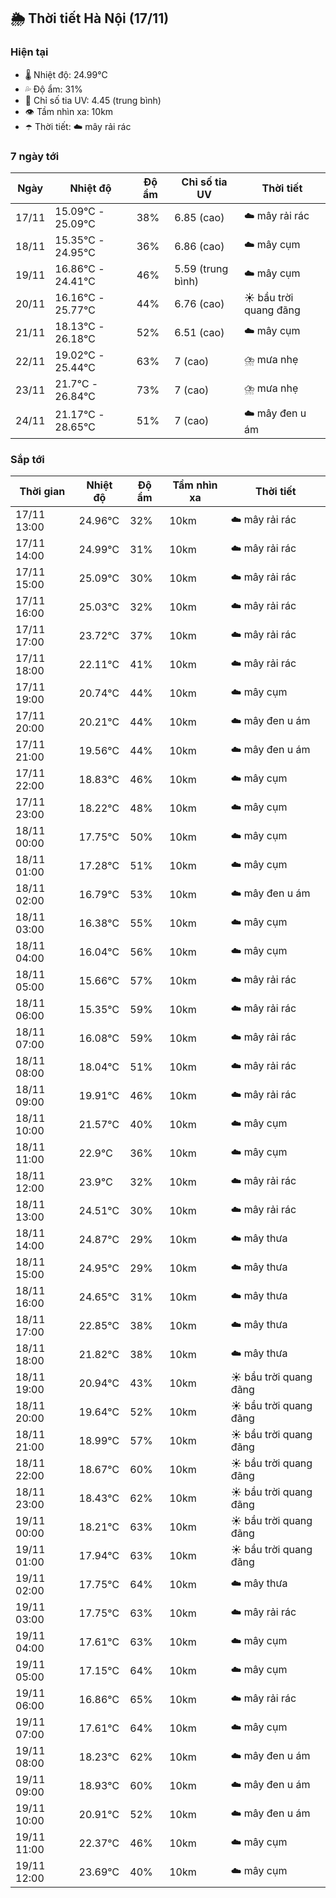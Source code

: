 ## 🌦️ Thời tiết Hà Nội (17/11)

### Hiện tại

- 🌡️ Nhiệt độ: 24.99℃
- 💦 Độ ẩm: 31%
- 🌟 Chỉ số tia UV: 4.45 (trung bình)
- 👁️ Tầm nhìn xa: 10km
- ☂️ Thời tiết: ☁️ mây rải rác

### 7 ngày tới

| Ngày | Nhiệt độ | Độ ẩm | Chỉ số tia UV | Thời tiết |
| --- | --- | --- | --- | --- |
| 17/11 | 15.09℃ - 25.09℃ | 38% | 6.85 (cao) | ☁️ mây rải rác |
| 18/11 | 15.35℃ - 24.95℃ | 36% | 6.86 (cao) | ☁️ mây cụm |
| 19/11 | 16.86℃ - 24.41℃ | 46% | 5.59 (trung bình) | ☁️ mây cụm |
| 20/11 | 16.16℃ - 25.77℃ | 44% | 6.76 (cao) | ☀️ bầu trời quang đãng |
| 21/11 | 18.13℃ - 26.18℃ | 52% | 6.51 (cao) | ☁️ mây cụm |
| 22/11 | 19.02℃ - 25.44℃ | 63% | 7 (cao) | ⛈️ mưa nhẹ |
| 23/11 | 21.7℃ - 26.84℃ | 73% | 7 (cao) | ⛈️ mưa nhẹ |
| 24/11 | 21.17℃ - 28.65℃ | 51% | 7 (cao) | ☁️ mây đen u ám |

### Sắp tới

| Thời gian | Nhiệt độ | Độ ẩm | Tầm nhìn xa | Thời tiết |
| --- | --- | --- | --- | --- |
| 17/11 13:00 | 24.96℃ | 32% | 10km | ☁️ mây rải rác |
| 17/11 14:00 | 24.99℃ | 31% | 10km | ☁️ mây rải rác |
| 17/11 15:00 | 25.09℃ | 30% | 10km | ☁️ mây rải rác |
| 17/11 16:00 | 25.03℃ | 32% | 10km | ☁️ mây rải rác |
| 17/11 17:00 | 23.72℃ | 37% | 10km | ☁️ mây rải rác |
| 17/11 18:00 | 22.11℃ | 41% | 10km | ☁️ mây rải rác |
| 17/11 19:00 | 20.74℃ | 44% | 10km | ☁️ mây cụm |
| 17/11 20:00 | 20.21℃ | 44% | 10km | ☁️ mây đen u ám |
| 17/11 21:00 | 19.56℃ | 44% | 10km | ☁️ mây đen u ám |
| 17/11 22:00 | 18.83℃ | 46% | 10km | ☁️ mây cụm |
| 17/11 23:00 | 18.22℃ | 48% | 10km | ☁️ mây cụm |
| 18/11 00:00 | 17.75℃ | 50% | 10km | ☁️ mây cụm |
| 18/11 01:00 | 17.28℃ | 51% | 10km | ☁️ mây cụm |
| 18/11 02:00 | 16.79℃ | 53% | 10km | ☁️ mây đen u ám |
| 18/11 03:00 | 16.38℃ | 55% | 10km | ☁️ mây cụm |
| 18/11 04:00 | 16.04℃ | 56% | 10km | ☁️ mây cụm |
| 18/11 05:00 | 15.66℃ | 57% | 10km | ☁️ mây rải rác |
| 18/11 06:00 | 15.35℃ | 59% | 10km | ☁️ mây rải rác |
| 18/11 07:00 | 16.08℃ | 59% | 10km | ☁️ mây rải rác |
| 18/11 08:00 | 18.04℃ | 51% | 10km | ☁️ mây rải rác |
| 18/11 09:00 | 19.91℃ | 46% | 10km | ☁️ mây rải rác |
| 18/11 10:00 | 21.57℃ | 40% | 10km | ☁️ mây cụm |
| 18/11 11:00 | 22.9℃ | 36% | 10km | ☁️ mây cụm |
| 18/11 12:00 | 23.9℃ | 32% | 10km | ☁️ mây rải rác |
| 18/11 13:00 | 24.51℃ | 30% | 10km | ☁️ mây rải rác |
| 18/11 14:00 | 24.87℃ | 29% | 10km | ☁️ mây thưa |
| 18/11 15:00 | 24.95℃ | 29% | 10km | ☁️ mây thưa |
| 18/11 16:00 | 24.65℃ | 31% | 10km | ☁️ mây thưa |
| 18/11 17:00 | 22.85℃ | 38% | 10km | ☁️ mây thưa |
| 18/11 18:00 | 21.82℃ | 38% | 10km | ☁️ mây thưa |
| 18/11 19:00 | 20.94℃ | 43% | 10km | ☀️ bầu trời quang đãng |
| 18/11 20:00 | 19.64℃ | 52% | 10km | ☀️ bầu trời quang đãng |
| 18/11 21:00 | 18.99℃ | 57% | 10km | ☀️ bầu trời quang đãng |
| 18/11 22:00 | 18.67℃ | 60% | 10km | ☀️ bầu trời quang đãng |
| 18/11 23:00 | 18.43℃ | 62% | 10km | ☀️ bầu trời quang đãng |
| 19/11 00:00 | 18.21℃ | 63% | 10km | ☀️ bầu trời quang đãng |
| 19/11 01:00 | 17.94℃ | 63% | 10km | ☀️ bầu trời quang đãng |
| 19/11 02:00 | 17.75℃ | 64% | 10km | ☁️ mây thưa |
| 19/11 03:00 | 17.75℃ | 63% | 10km | ☁️ mây rải rác |
| 19/11 04:00 | 17.61℃ | 63% | 10km | ☁️ mây cụm |
| 19/11 05:00 | 17.15℃ | 64% | 10km | ☁️ mây cụm |
| 19/11 06:00 | 16.86℃ | 65% | 10km | ☁️ mây rải rác |
| 19/11 07:00 | 17.61℃ | 64% | 10km | ☁️ mây cụm |
| 19/11 08:00 | 18.23℃ | 62% | 10km | ☁️ mây đen u ám |
| 19/11 09:00 | 18.93℃ | 60% | 10km | ☁️ mây đen u ám |
| 19/11 10:00 | 20.91℃ | 52% | 10km | ☁️ mây đen u ám |
| 19/11 11:00 | 22.37℃ | 46% | 10km | ☁️ mây cụm |
| 19/11 12:00 | 23.69℃ | 40% | 10km | ☁️ mây cụm |
